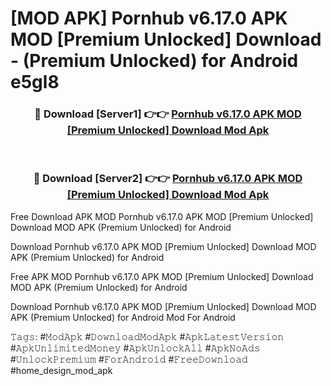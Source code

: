 # [MOD APK] Pornhub v6.17.0 APK MOD [Premium Unlocked] Download - (Premium Unlocked) for Android e5gl8



<div align="center">
<h3>🔴 Download [Server1] 👉👉 <a href="https://momento.my/?title=Pornhub_v6.17.0_APK_MOD_[Premium_Unlocked]_Download">Pornhub v6.17.0 APK MOD [Premium Unlocked] Download Mod Apk</a></h3><br>

<h3>🔴 Download [Server2] 👉👉 <a href="https://momento.my/?title=Pornhub_v6.17.0_APK_MOD_[Premium_Unlocked]_Download">Pornhub v6.17.0 APK MOD [Premium Unlocked] Download Mod Apk</a></h3>
</div>



Free Download APK MOD Pornhub v6.17.0 APK MOD [Premium Unlocked] Download MOD APK (Premium Unlocked) for Android

Download Pornhub v6.17.0 APK MOD [Premium Unlocked] Download MOD APK (Premium Unlocked) for Android

Free APK MOD Pornhub v6.17.0 APK MOD [Premium Unlocked] Download MOD APK (Premium Unlocked) for Android

Download Pornhub v6.17.0 APK MOD [Premium Unlocked] Download MOD APK (Premium Unlocked) for Android Mod For Android

𝚃𝚊𝚐𝚜: #𝙼𝚘𝚍𝙰𝚙𝚔 #𝙳𝚘𝚠𝚗𝚕𝚘𝚊𝚍𝙼𝚘𝚍𝙰𝚙𝚔 #𝙰𝚙𝚔𝙻𝚊𝚝𝚎𝚜𝚝𝚅𝚎𝚛𝚜𝚒𝚘𝚗 #𝙰𝚙𝚔𝚄𝚗𝚕𝚒𝚖𝚒𝚝𝚎𝚍𝙼𝚘𝚗𝚎𝚢 #𝙰𝚙𝚔𝚄𝚗𝚕𝚘𝚌𝚔𝙰𝚕𝚕 #𝙰𝚙𝚔𝙽𝚘𝙰𝚍𝚜 #𝚄𝚗𝚕𝚘𝚌𝚔𝙿𝚛𝚎𝚖𝚒𝚞𝚖 #𝙵𝚘𝚛𝙰𝚗𝚍𝚛𝚘𝚒𝚍 #𝙵𝚛𝚎𝚎𝙳𝚘𝚠𝚗𝚕𝚘𝚊𝚍 #home_design_mod_apk
